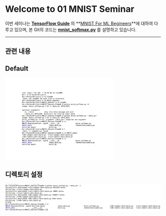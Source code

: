 Welcome to 01 MNIST Seminar
==========================


이번 세미나는 **[TensorFlow Guide][1]** 의 **[MNIST For ML Begineers][2]**에 대하여 다루고 있으며, 
본 Git의 코드는 **[mnist_softmax.py][3]** 를 설명하고 있습니다.

----------


관련 내용
-------------

Default <br>
-------------
<img src="https://github.com/zellyshu/MNIST_Seminar/blob/master/Chap04/images/01.png" width="70%">

디렉토리 설정 <br>
-----------------

<img src="https://github.com/zellyshu/MNIST_Seminar/blob/master/Chap04/images/02.png" widt="120">



  [1]: https://www.tensorflow.org/tutorials/
  [2]: https://www.tensorflow.org/tutorials/mnist/beginners/
  [3]: https://github.com/tensorflow/tensorflow/blob/master/tensorflow/examples/tutorials/mnist/mnist_softmax.py
